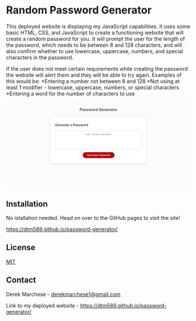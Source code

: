 # Random Password Generator

This deployed website is displaying my JavaScript capabilities. It uses some basic HTML, CSS, and JavaScript to create a functioning website that will create a random password for you. It will prompt the user for the length of the password, which needs to be between 8 and 128 characters, and will also confirm whether to use lowercase, uppercase, numbers, and special characters in the password.

If the user does not meet certain requirements while creating the password the website will alert them and they will be able to try again. 
Examples of this would be:
    *Entering a number not between 8 and 128
    *Not using at least 1 modifier - lowercase, uppercase, numbers, or special characters
    *Entering a word for the number of characters to use

<img src="assets\deployed-site.PNG" alt="Picture of finished website">

## Installation

No istallation needed. Head on over to the GitHub pages to visit the site!

https://dtm589.github.io/password-generator/


## License

[MIT](https://choosealicense.com/licenses/mit/)

## Contact

Derek Marchese - derekmarchese1@gmail.com

Link to my deployed website - https://dtm589.github.io/password-generator/